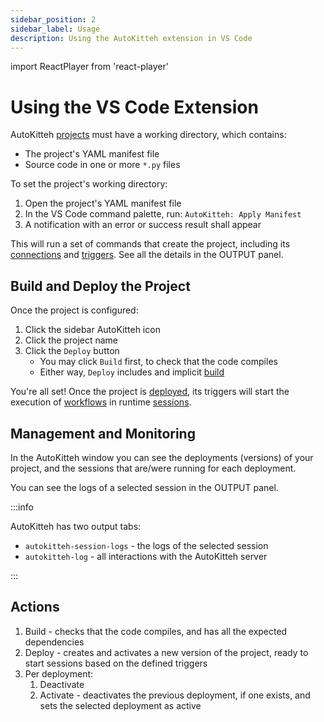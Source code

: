 ```yaml
---
sidebar_position: 2
sidebar_label: Usage
description: Using the AutoKitteh extension in VS Code
---
```


import ReactPlayer from 'react-player'

# Using the VS Code Extension

AutoKitteh [projects](/glossary/project) must have a working directory, which contains:

- The project's YAML manifest file
- Source code in one or more `*.py` files

To set the project's working directory:

1. Open the project's YAML manifest file
2. In the VS Code command palette, run: `AutoKitteh: Apply Manifest`
3. A notification with an error or success result shall appear

This will run a set of commands that create the project, including its
[connections](/glossary/connection) and [triggers](/glossary/trigger). See all
the details in the OUTPUT panel.

## Build and Deploy the Project

Once the project is configured:

1. Click the sidebar AutoKitteh icon
2. Click the project name
3. Click the `Deploy` button
   - You may click `Build` first, to check that the code compiles
   - Either way, `Deploy` includes and implicit [build](/glossary/build)

You're all set! Once the project is [deployed](/glossary/deployment), its
triggers will start the execution of [workflows](/glossary/workflow) in
runtime [sessions](/glossary/session).

<ReactPlayer playing controls url='/vscode_ext_run_project.mp4' />

## Management and Monitoring

In the AutoKitteh window you can see the deployments (versions) of your
project, and the sessions that are/were running for each deployment.

You can see the logs of a selected session in the OUTPUT panel.

:::info

AutoKitteh has two output tabs:

- `autokitteh-session-logs` - the logs of the selected session
- `autokitteh-log` - all interactions with the AutoKitteh server

:::

## Actions

1. Build - checks that the code compiles, and has all the expected dependencies
2. Deploy - creates and activates a new version of the project, ready to start
   sessions based on the defined triggers
3. Per deployment:
   1. Deactivate
   2. Activate - deactivates the previous deployment, if one exists, and sets
      the selected deployment as active
